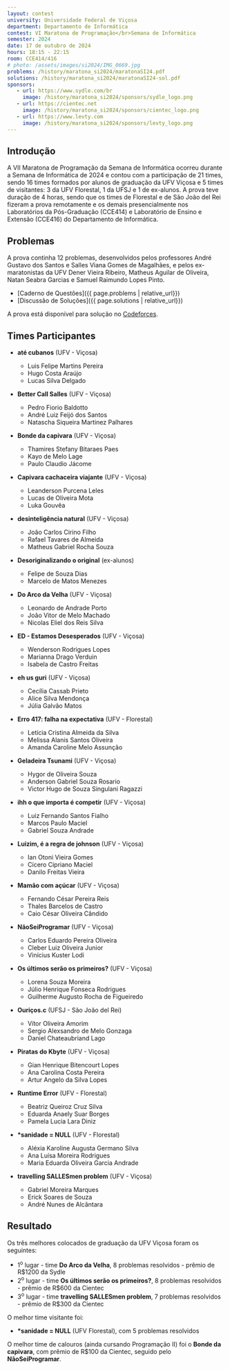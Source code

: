 ```yaml
---
layout: contest
university: Universidade Federal de Viçosa
department: Departamento de Informática
contest: VI Maratona de Programação</br>Semana de Informática
semester: 2024
date: 17 de outubro de 2024
hours: 18:15 - 22:15
room: CCE414/416
# photo: /assets/images/si2024/IMG_0669.jpg
problems: /history/maratona_si2024/maratonaSI24.pdf
solutions: /history/maratona_si2024/maratonaSI24-sol.pdf
sponsors:
   - url: https://www.sydle.com/br
     image: /history/maratona_si2024/sponsors/sydle_logo.png
   - url: https://cientec.net
     image: /history/maratona_si2024/sponsors/cientec_logo.png
   - url: https://www.levty.com
     image: /history/maratona_si2024/sponsors/levty_logo.png
---
```


## **Introdução**

A VII Maratona de Programação da Semana de Informática ocorreu durante a Semana de Informática de 2024 e contou com a participação de 21 times, sendo 16 times formados por alunos de graduação da UFV Viçosa e 5 times de visitantes: 3 da UFV Florestal, 1 da UFSJ e 1 de ex-alunos. A prova teve duração de 4 horas, sendo que os times de Florestal e de São João del Rei fizeram a prova remotamente e os demais presencialmente nos Laboratórios da Pós-Graduação (CCE414) e Laboratório de Ensino e Extensão (CCE416) do Departamento de Informática.


<!--
## **Organizadores**

O evento foi organizado pelos seguintes professores do [Departamento de Informática](https://www2.dpi.ufv.br/) (DPI) da UFV:

- André Gustavo dos Santos
- Salles Viana Gomes de Magalhães
-->

## **Problemas**

A prova continha 12 problemas, desenvolvidos pelos professores André Gustavo dos Santos e Salles Viana Gomes de Magalhães, e pelos ex-maratonistas da UFV Dener Vieira Ribeiro, Matheus Aguilar de Oliveira, Natan Seabra Garcias e Samuel Raimundo Lopes Pinto. 

- [Caderno de Questões]({{ page.problems | relative_url}})
- [Discussão de Soluções]({{ page.solutions | relative_url}})

A prova está disponível para solução no [Codeforces](https://codeforces.com/group/ZUukhOS6Bj/contest/559497).

## **Times Participantes**
- **até cubanos** (UFV - Viçosa)
    - Luis Felipe Martins Pereira
    - Hugo Costa Araújo
    - Lucas Silva Delgado

- **Better Call Salles** (UFV - Viçosa)
    - Pedro Fiorio Baldotto
    - André Luiz Feijó dos Santos
    - Natascha Siqueira Martinez Palhares

- **Bonde da capivara** (UFV - Viçosa)
    - Thamires Stefany Bitaraes Paes
    - Kayo de Melo Lage
    - Paulo Claudio Jácome

- **Capivara cachaceira viajante** (UFV - Viçosa)
    - Leanderson Purcena Leles
    - Lucas de Oliveira Mota
    - Luka Gouvêa

- **desinteligência natural** (UFV - Viçosa)
    - João Carlos Cirino Filho
    - Rafael Tavares de Almeida
    - Matheus Gabriel Rocha Souza

- **Desoriginalizando o original** (ex-alunos)
    - Felipe de Souza Dias
    - Marcelo de Matos Menezes

- **Do Arco da Velha** (UFV - Viçosa)
    - Leonardo de Andrade Porto
    - João Vitor de Melo Machado
    - Nicolas Eliel dos Reis Silva

- **ED - Estamos Desesperados** (UFV - Viçosa)
    - Wenderson Rodrigues Lopes
    - Marianna Drago Verduin
    - Isabela de Castro Freitas

- **eh us guri** (UFV - Viçosa)
    - Cecília Cassab Prieto
    - Alice Silva Mendonça
    - Júlia Galvão Matos

- **Erro 417: falha na expectativa** (UFV - Florestal)
    - Letícia Cristina Almeida da Silva 
    - Melissa Alanis Santos Oliveira 
    - Amanda Caroline Melo Assunção

- **Geladeira Tsunami** (UFV - Viçosa)
    - Hygor de Oliveira Souza
    - Anderson Gabriel Souza Rosario
    - Victor Hugo de Souza Singulani Ragazzi

- **ihh o que importa é competir** (UFV - Viçosa)
    - Luiz Fernando Santos Fialho 
    - Marcos Paulo Maciel 
    - Gabriel Souza Andrade

- **Luizim, é a regra de johnson** (UFV - Viçosa)
    - Ian Otoni Vieira Gomes
    - Cícero Cipriano Maciel
    - Danilo Freitas Vieira

- **Mamão com açúcar** (UFV - Viçosa)
    - Fernando César Pereira Reis
    - Thales Barcelos de Castro
    - Caio César Oliveira Cândido

- **NãoSeiProgramar** (UFV - Viçosa)
    - Carlos Eduardo Pereira Oliveira
    - Cleber Luiz Oliveira Junior
    - Vinícius Kuster Lodi

- **Os últimos serão os primeiros?** (UFV - Viçosa)
    - Lorena Souza Moreira
    - Júlio Henrique Fonseca Rodrigues
    - Guilherme Augusto Rocha de Figueiredo   

- **Ouriços.c** (UFSJ - São João del Rei)
    - Vítor Oliveira Amorim
    - Sergio Alexsandro de Melo Gonzaga
    - Daniel Chateaubriand Lago

- **Piratas do Kbyte** (UFV - Viçosa)
    - Gian Henrique Bitencourt Lopes
    - Ana Carolina Costa Pereira 
    - Artur Angelo da Silva Lopes

- **Runtime Error** (UFV - Florestal)
    - Beatriz Queiroz Cruz Silva
    - Eduarda Anaely Suar Borges
    - Pamela Lucia Lara Diniz

- __*sanidade = NULL__ (UFV - Florestal)
    - Aléxia Karoline Augusta Germano Silva
    - Ana Luísa Moreira Rodrigues
    - Maria Eduarda Oliveira Garcia Andrade

- **travelling SALLESmen problem** (UFV - Viçosa)
    - Gabriel Moreira Marques
    - Erick Soares de Souza
    - André Nunes de Alcântara





## **Resultado**

Os três melhores colocados de graduação da UFV Viçosa foram os seguintes:
- 1<sup>o</sup>  lugar - time **Do Arco da Velha**, 8 problemas resolvidos - prêmio de R$1200 da Sydle
- 2<sup>o</sup>  lugar -  time **Os últimos serão os primeiros?**, 8 problemas resolvidos - prêmio de R$600 da Cientec
- 3<sup>o</sup>  lugar -  time **travelling SALLESmen problem**, 7 problemas resolvidos - prêmio de R$300 da Cientec

O melhor time visitante foi: 
- __*sanidade = NULL__ (UFV Florestal), com 5 problemas resolvidos

O melhor time de calouros (ainda cursando Programação II)  foi o **Bonde da capivara**, com prêmio de R$100 da Cientec, seguido pelo **NãoSeiProgramar**.

